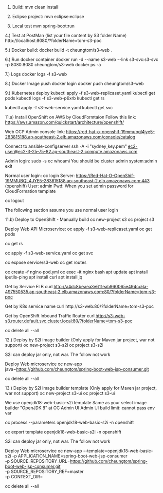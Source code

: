 1. Build:
mvn clean install

2. Eclipse project:
mvn eclipse:eclipse

3. Local test
mvn spring-boot:run

4.) Test at PostMan (list your file content by S3 folder Name)
http://localhost:8080/?folderName=tom-s3-poc

5.) Docker build:
docker build -t cheungtom/s3-web .

6.) Run docker container
docker run -d --name s3-web --link s3-svc:s3-svc -p 8080:8080 cheungtom/s3-web
docker ps -a

7.) Logs
docker logs -f s3-web

8.) Docker Image push
docker login
docker push cheungtom/s3-web

9.) Kubernetes deploy
kubectl apply -f s3-web-replicaset.yaml
kubectl get pods
kubectl logs -f s3-web-p6xrb
kubectl get rs

kubectl apply -f s3-web-service.yaml
kubectl get svc


11.a) Install OpenShift on AWS by CloudFormtaion
Follow this link:
https://aws.amazon.com/quickstart/architecture/openshift/

Web OCP Admin console link:
https://red-hat-o-openshif-19mmubql4jye5-283815188.ap-southeast-2.elb.amazonaws.com/console/catalog

Connect to ansible-configserver
ssh -A -i "sydney_key.pem" ec2-user@ec2-3-25-75-82.ap-southeast-2.compute.amazonaws.com

Admin login:
sudo -s
oc whoami
You should be cluster admin system:admin
exit

Normal user login:
oc login
Server: https://Red-Hat-O-OpenShif-19MMUBQL4JYE5-283815188.ap-southeast-2.elb.amazonaws.com:443 (openshift)
User: admin
Pwd: When you set admin password for CloudFormation template
 
oc logout

The following section assume you use normal user login

11.b) Deploy to OpenShift - Manually build
oc new-project s3
oc project s3

Deploy Web API Microservice:
oc apply -f s3-web-replicaset.yaml
oc get pods

oc get rs

oc apply -f s3-web-service.yaml
oc get svc

oc expose service/s3-web
oc get routes

oc create -f nginx-pod.yml
oc exec -it nginx bash
apt update
apt install iputils-ping
apt install curl
apt install jq

Get by Service ELB
curl http://a4dc8beaea3e611eab960065e494cc6a-497550535.ap-southeast-2.elb.amazonaws.com:80/?folderName=tom-s3-poc

Get by K8s service name
curl http://s3-web:80/?folderName=tom-s3-poc

Get by OpenShift Inbound Traffic Router
curl http://s3-web-s3.router.default.svc.cluster.local:80/?folderName=tom-s3-poc

oc delete all --all

12.) Deploy by S2I image builder (Only apply for Maven jar project, war not support)
oc new-project s3-s2i
oc project s3-s2i

S2I can deploy jar only, not war. The follow not work

Deploy Web microservice
oc new-app java~https://github.com/cheungtom/spring-boot-web-jsp-consumer.git

oc delete all --all

13.) Deploy by S2I image builder template (Only apply for Maven jar project, war not support)
oc new-project s3-ui
oc project s3-ui

We use openjdk18-web-basic-s2i template
Same as your select image builder "OpenJDK 8" at OC Admin UI
Admin UI build limit: cannot pass env var

oc process --parameters openjdk18-web-basic-s2i -n openshift

oc export template openjdk18-web-basic-s2i -n openshift

S2I can deploy jar only, not war. The follow not work

Deploy Web microservice
oc new-app --template=openjdk18-web-basic-s2i -p APPLICATION_NAME=spring-boot-web-jsp-consumer \
-p SOURCE_REPOSITORY_URL=https://github.com/cheungtom/spring-boot-web-jsp-consumer.git \
-p SOURCE_REPOSITORY_REF=master \
-p CONTEXT_DIR=

oc delete all --all
